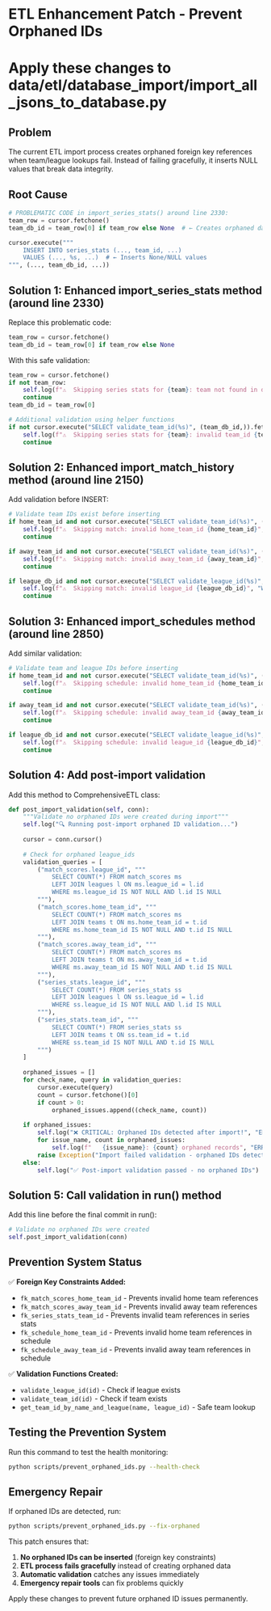 # ETL Enhancement Patch - Prevent Orphaned IDs
# Apply these changes to data/etl/database_import/import_all_jsons_to_database.py

## Problem
The current ETL import process creates orphaned foreign key references when team/league lookups fail. Instead of failing gracefully, it inserts NULL values that break data integrity.

## Root Cause
```python
# PROBLEMATIC CODE in import_series_stats() around line 2330:
team_row = cursor.fetchone()
team_db_id = team_row[0] if team_row else None  # ← Creates orphaned data!

cursor.execute("""
    INSERT INTO series_stats (..., team_id, ...)
    VALUES (..., %s, ...)  # ← Inserts None/NULL values
""", (..., team_db_id, ...))
```

## Solution 1: Enhanced import_series_stats method (around line 2330)

Replace this problematic code:
```python
team_row = cursor.fetchone()
team_db_id = team_row[0] if team_row else None
```

With this safe validation:
```python
team_row = cursor.fetchone()
if not team_row:
    self.log(f"⚠️  Skipping series stats for {team}: team not found in database", "WARNING")
    continue
team_db_id = team_row[0]

# Additional validation using helper functions
if not cursor.execute("SELECT validate_team_id(%s)", (team_db_id,)).fetchone()[0]:
    self.log(f"⚠️  Skipping series stats for {team}: invalid team_id {team_db_id}", "WARNING")
    continue
```

## Solution 2: Enhanced import_match_history method (around line 2150)

Add validation before INSERT:
```python
# Validate team IDs exist before inserting
if home_team_id and not cursor.execute("SELECT validate_team_id(%s)", (home_team_id,)).fetchone()[0]:
    self.log(f"⚠️  Skipping match: invalid home_team_id {home_team_id}", "WARNING")
    continue

if away_team_id and not cursor.execute("SELECT validate_team_id(%s)", (away_team_id,)).fetchone()[0]:
    self.log(f"⚠️  Skipping match: invalid away_team_id {away_team_id}", "WARNING") 
    continue

if league_db_id and not cursor.execute("SELECT validate_league_id(%s)", (league_db_id,)).fetchone()[0]:
    self.log(f"⚠️  Skipping match: invalid league_id {league_db_id}", "WARNING")
    continue
```

## Solution 3: Enhanced import_schedules method (around line 2850)

Add similar validation:
```python
# Validate team and league IDs before inserting
if home_team_id and not cursor.execute("SELECT validate_team_id(%s)", (home_team_id,)).fetchone()[0]:
    self.log(f"⚠️  Skipping schedule: invalid home_team_id {home_team_id}", "WARNING")
    continue

if away_team_id and not cursor.execute("SELECT validate_team_id(%s)", (away_team_id,)).fetchone()[0]:
    self.log(f"⚠️  Skipping schedule: invalid away_team_id {away_team_id}", "WARNING")
    continue

if league_db_id and not cursor.execute("SELECT validate_league_id(%s)", (league_db_id,)).fetchone()[0]:
    self.log(f"⚠️  Skipping schedule: invalid league_id {league_db_id}", "WARNING")
    continue
```

## Solution 4: Add post-import validation

Add this method to ComprehensiveETL class:
```python
def post_import_validation(self, conn):
    """Validate no orphaned IDs were created during import"""
    self.log("🔍 Running post-import orphaned ID validation...")
    
    cursor = conn.cursor()
    
    # Check for orphaned league_ids
    validation_queries = [
        ("match_scores.league_id", """
            SELECT COUNT(*) FROM match_scores ms 
            LEFT JOIN leagues l ON ms.league_id = l.id
            WHERE ms.league_id IS NOT NULL AND l.id IS NULL
        """),
        ("match_scores.home_team_id", """
            SELECT COUNT(*) FROM match_scores ms
            LEFT JOIN teams t ON ms.home_team_id = t.id
            WHERE ms.home_team_id IS NOT NULL AND t.id IS NULL
        """),
        ("match_scores.away_team_id", """
            SELECT COUNT(*) FROM match_scores ms
            LEFT JOIN teams t ON ms.away_team_id = t.id
            WHERE ms.away_team_id IS NOT NULL AND t.id IS NULL
        """),
        ("series_stats.league_id", """
            SELECT COUNT(*) FROM series_stats ss
            LEFT JOIN leagues l ON ss.league_id = l.id
            WHERE ss.league_id IS NOT NULL AND l.id IS NULL
        """),
        ("series_stats.team_id", """
            SELECT COUNT(*) FROM series_stats ss
            LEFT JOIN teams t ON ss.team_id = t.id
            WHERE ss.team_id IS NOT NULL AND t.id IS NULL
        """)
    ]
    
    orphaned_issues = []
    for check_name, query in validation_queries:
        cursor.execute(query)
        count = cursor.fetchone()[0]
        if count > 0:
            orphaned_issues.append((check_name, count))
    
    if orphaned_issues:
        self.log("❌ CRITICAL: Orphaned IDs detected after import!", "ERROR")
        for issue_name, count in orphaned_issues:
            self.log(f"   {issue_name}: {count} orphaned records", "ERROR")
        raise Exception("Import failed validation - orphaned IDs detected")
    else:
        self.log("✅ Post-import validation passed - no orphaned IDs")
```

## Solution 5: Call validation in run() method

Add this line before the final commit in run():
```python
# Validate no orphaned IDs were created
self.post_import_validation(conn)
```

## Prevention System Status

✅ **Foreign Key Constraints Added:**
- `fk_match_scores_home_team_id` - Prevents invalid home team references
- `fk_match_scores_away_team_id` - Prevents invalid away team references  
- `fk_series_stats_team_id` - Prevents invalid team references in series stats
- `fk_schedule_home_team_id` - Prevents invalid home team references in schedule
- `fk_schedule_away_team_id` - Prevents invalid away team references in schedule

✅ **Validation Functions Created:**
- `validate_league_id(id)` - Check if league exists
- `validate_team_id(id)` - Check if team exists
- `get_team_id_by_name_and_league(name, league_id)` - Safe team lookup

## Testing the Prevention System

Run this command to test the health monitoring:
```bash
python scripts/prevent_orphaned_ids.py --health-check
```

## Emergency Repair

If orphaned IDs are detected, run:
```bash
python scripts/prevent_orphaned_ids.py --fix-orphaned
```

This patch ensures that:
1. **No orphaned IDs can be inserted** (foreign key constraints)
2. **ETL process fails gracefully** instead of creating orphaned data
3. **Automatic validation** catches any issues immediately
4. **Emergency repair tools** can fix problems quickly

Apply these changes to prevent future orphaned ID issues permanently. 